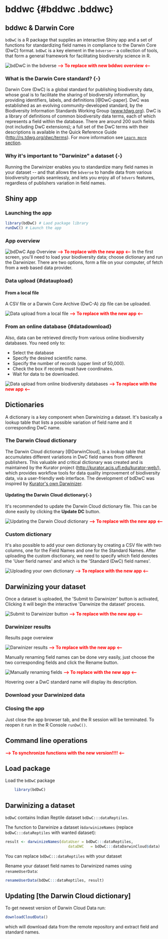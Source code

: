 # bddwc {#bddwc .bddwc}

## bddwc & Darwin Core
`bdDwC` is a R package that supplies an interactive Shiny app and a set of functions for standardizing field names in compliance to the Darwin Core (DwC) format. `bdDwC` is a key element in the `bdverse`-- a collection of tools, that form a general framework for facilitating biodiversity science in R.

![bdDwC in the bdverse](images/bdDwC_bdverse.png "bdDwC-bdverse")
**<span style="color:red">--> To replace with new bddwc overview <--</span>**

### What is the Darwin Core standard? {-}

Darwin Core (DwC) is a global standard for publishing biodiversity data, whose goal is to facilitate the sharing of biodiversity information, by providing identifiers, labels, and definitions [@DwC-paper]. DwC was established as an evolving community-developed standard, by the Biodiversity Information Standards Working Group (www.tdwg.org). DwC is a library of definitions of common biodiversity data terms, each of which represents a field within the database. There are around 200 such fields (not including DwC extensions); a full set of the DwC terms with their descriptions is available in the Quick Reference Guide (http://rs.tdwg.org/dwc/terms). For more information see  [`Learn more` section](#learn).

### Why it's important to "Darwinize" a dataset {-}

Running the Darwinizer enables you to standardize many field names in your dataset -- and that allows the `bdverse` to handle data from various biodiversity portals seamlessly, and lets you enjoy all of `bdvers` features, regardless of publishers variation in field names.


## Shiny app


### Launching the app

```r
library(bdDwC) # Laod package library
runDwC() # Launch the app
```

### App overview

[comment]: <> (Need-To-Be-Updated!)

![bdDwC App Overview](images/bdDwC_Getting_started.png "The first screen")
**<span style="color:red">--> To replace with the new app <--</span>**
 In the first screen, you'll need to load your biodiversity data; choose dictionary and run the Darwinizer. There are two options, form a file on your computer, of fetch from a web based data provider.

### Data upload {#dataupload}

#### From a local file

A CSV file or a Darwin Core Archive (DwC-A) zip file can be uploaded.


[comment]: <> (Need-To-Be-Updated!)

![Data upload from a local file](images/bdDwC_Up-local_file.png "bdDwC-app data-upload-local")
 **<span style="color:red">--> To replace with the new app <--</span>**

### From an online database {#datadownload}

Also, data can be retrieved directly from various online biodiversity databases. You need only to:

* Select the database
* Specify the desired scientific name.
* Specify the number of records (upper limit of 50,000).
* Check the box if records must have coordinates.
* Wait for data to be downloaded.

[comment]: <> (Need-To-Be-Updated!)

![Data upload from online biodiversity databases](images/bdDwC_Up-database.png "bdDwC-app data-upload-database")
**<span style="color:red">--> To replace with the new app <--</span>**

## Dictionaries

A dictionary is a key component when Darwinizing a dataset. It's basically a lookup table that lists a possible variation of field name and it corresponding DwC name.


### The Darwin Cloud dictionary

The Darwin Cloud dictionary [@DarwinCloud], is a lookup table that accumulates different variations in DwC field names from different publishers. This valuable and critical dictionary was created and is maintained by the Kurator project (http://kurator.acis.ufl.edu/kurator-web/), which provides workflow tools for data quality improvement of biodiversity data, via a user-friendly web interface. The development of bdDwC was inspired by <a href= https://github.com/kurator-org/kurator-validation/wiki/CSV-File-Darwinizer target="_blank">Kurator's own Darwinizer</a>.

#### Updating the Darwin Cloud dictionary{-}

It's recommended to update the Darwin Cloud dictionary file. This can be done easily by clicking the **Update DC** button.

[comment]: <> (Need-To-Be-Updated!)

![Updating the Darwin Cloud dictionary](images/bdDwC_update-DC.png "bdDwC-app bdDwC_update-DC")
**<span style="color:red">--> To replace with the new app <--</span>**

### Custom dictionary

It's also possible to add your own dictionary by creating a CSV file with two columns, one for the Field Names and one for the Standard Names. After uploading the custom disctionary, we need to specify which field denotes the 'User fierld names' and which is the 'Standard (DwC) field names'. 

[comment]: <> (Need-To-Be-Updated!)

![Uploading your own dictionary](images/bdDwC_personal_dictionary.png "bdDwC-app personal dictionary")
**<span style="color:red">--> To replace with the new app <--</span>**

## Darwinizing your dataset

Once a dataset is uploaded, the 'Submit to Darwinizer' button is activated, Clicking it will begin the interactive 'Darwinize the dataset' process.

[comment]: <> (Need-To-Be-Updated!)

![Submit to Darwinizer button](images/bdDwC_Submit.png "bdDwC-app Submit button")
**<span style="color:red">--> To replace with the new app <--</span>**

### Darwinizer results

Results page overwiew

[comment]: <> (Need-To-Be-Updated!)

![Darwinizer results](images/bdDwC_Darwinizer_results.png "bdDwC-app Darwinizer results")
**<span style="color:red">--> To replace with the new app <--</span>**

Manually renaming field names can be done very easily, just choose the two corresponding fields and click the Rename button. 

[comment]: <> (Need-To-Be-Updated!)

![Manually renaming fields](images/bdDwC_Manual_rename.png "bdDwC-app Manual renaming")
**<span style="color:red">--> To replace with the new app <--</span>**

Hovering over a DwC standard name will display its description.



### Download your Darwinized data

[comment]: <> (Need-To-Be-Updated!)

### Closing the app
Just close the app browser tab, and the R session will be terminated. To reopen it run in the R Console `runDwC()`.

## Command line operations

**<span style="color:red">--> To synchronize functions with the new version!!!! <--</span>**

## Load package
Load the `bdDwC` package
```r
    library(bdDwC)
```

## Darwinizing a dataset

`bdDwC` contains Indian Reptile dataset `bdDwC:::dataReptiles`.


The function to Darwinize a dataset is`darwinizeNames` (replace `bdDwC:::dataReptiles` with wanted dataset):

```r
result <- darwinizeNames(dataUser = bdDwC:::dataReptiles,
                            dataDWC   = bdDwC:::dataDarwinCloud$data)
```
You can replace `bdDwC:::dataReptiles` with your dataset

Rename your dataset field names to Darwinized names using `renameUserData`:

```r
renameUserData(bdDwC:::dataReptiles, result)
```
## Updating [the Darwin Cloud dictionary]

To get newest version of Darwin Cloud Data run:

```r
downloadCloudData()
```
which will download data from the remote repository and extract field and standard names.


